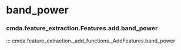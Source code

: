 # band_power

### cmda.feature_extraction.Features.add.band_power
::: cmda.feature_extraction._add_functions._AddFeatures.band_power
